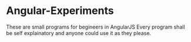 # Angular-Experiments
These are small programs for begineers in AngularJS
Every program shall be self explainatory and anyone could use it as they please. 
